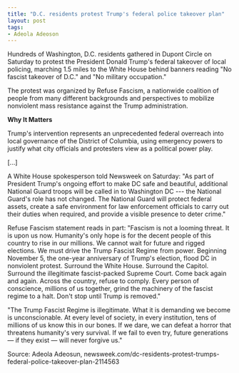 ```yaml
---
title: "D.C. residents protest Trump's federal police takeover plan"
layout: post
tags:
- Adeola Adeoson
---
```


Hundreds of Washington, D.C. residents gathered in Dupont Circle on Saturday to protest the President Donald Trump's federal takeover of local policing, marching 1.5 miles to the White House behind banners reading "No fascist takeover of D.C." and "No military occupation."

The protest was organized by Refuse Fascism, a nationwide coalition of people from many different backgrounds and perspectives to mobilize nonviolent mass resistance against the Trump administration.

**Why It Matters**

Trump's intervention represents an unprecedented federal overreach into local governance of the District of Columbia, using emergency powers to justify what city officials and protesters view as a political power play.

[...]

A White House spokesperson told Newsweek on Saturday: "As part of President Trump's ongoing effort to make DC safe and beautiful, additional National Guard troops will be called in to Washington DC --- the National Guard's role has not changed. The National Guard will protect federal assets, create a safe environment for law enforcement officials to carry out their duties when required, and provide a visible presence to deter crime."

Refuse Fascism statement reads in part: "Fascism is not a looming threat. It is upon us now. Humanity's only hope is for the decent people of this country to rise in our millions. We cannot wait for future and rigged elections. We must drive the Trump Fascist Regime from power. Beginning November 5, the one-year anniversary of Trump's election, flood DC in nonviolent protest. Surround the White House. Surround the Capitol. Surround the illegitimate fascist-packed Supreme Court. Come back again and again. Across the country, refuse to comply. Every person of conscience, millions of us together, grind the machinery of the fascist regime to a halt. Don't stop until Trump is removed."

"The Trump Fascist Regime is illegitimate. What it is demanding we become is unconscionable. At every level of society, in every institution, tens of millions of us know this in our bones. If we dare, we can defeat a horror that threatens humanity's very survival. If we fail to even try, future generations — if they exist — will never forgive us."

Source: Adeola Adeosun, newsweek.com/dc-residents-protest-trumps-federal-police-takeover-plan-2114563
